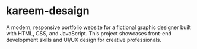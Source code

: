 # kareem-desaign
 A modern, responsive portfolio website for a fictional graphic designer built with HTML, CSS, and JavaScript. This project showcases front-end development skills and UI/UX design for creative professionals.
